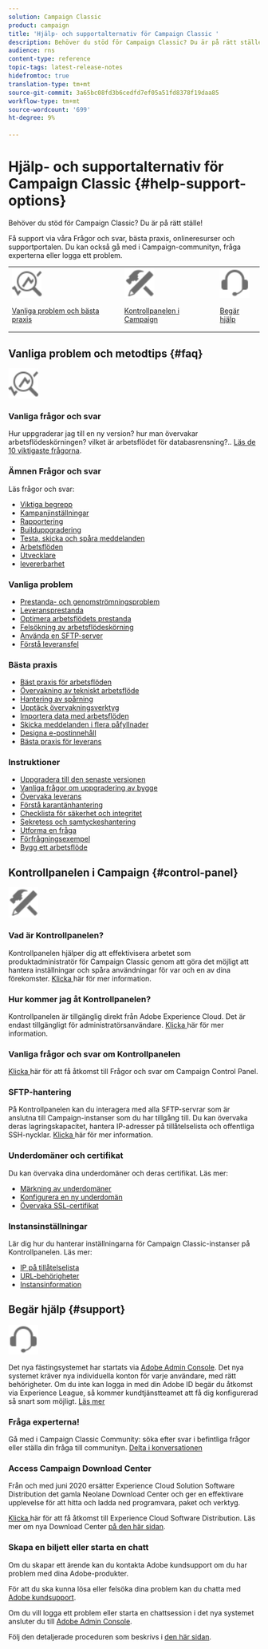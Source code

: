 ```yaml
---
solution: Campaign Classic
product: campaign
title: 'Hjälp- och supportalternativ för Campaign Classic '
description: Behöver du stöd för Campaign Classic? Du är på rätt ställe!
audience: rns
content-type: reference
topic-tags: latest-release-notes
hidefromtoc: true
translation-type: tm+mt
source-git-commit: 3a65bc08fd3b6cedfd7ef05a51fd8378f19daa85
workflow-type: tm+mt
source-wordcount: '699'
ht-degree: 9%

---
```



# Hjälp- och supportalternativ för Campaign Classic {#help-support-options}

Behöver du stöd för Campaign Classic? Du är på rätt ställe!

Få support via våra Frågor och svar, bästa praxis, onlineresurser och supportportalen. Du kan också gå med i Campaign-communityn, fråga experterna eller logga ett problem.

<table>
    <tr>
        <td><img src="platform/using/assets/do-not-localize/icon-faq.svg" width="60px"><p><a href="#faq">Vanliga problem och bästa praxis</a></p></td>
        <td><img src="platform/using/assets/do-not-localize/icon-control-panel.svg" width="60px"><p><a href="#control-panel">Kontrollpanelen i Campaign</a></p></td>
        <td><img src="platform/using/assets/do-not-localize/icon-support.svg" width="60px"><p><a href="#support">Begär hjälp</a></p></td>
    </tr>
</table>

## Vanliga problem och metodtips {#faq}

<img src="platform/using/assets/do-not-localize/icon-faq.svg" width="60px">

### Vanliga frågor och svar

Hur uppgraderar jag till en ny version? hur man övervakar arbetsflödeskörningen? vilket är arbetsflödet för databasrensning?.. [Läs de 10 viktigaste frågorna](platform/using/common-questions.md).

### Ämnen Frågor och svar

Läs frågor och svar:

* [Viktiga begrepp](platform/using/faq-key-concepts.md)
* [Kampanjinställningar](platform/using/faq-campaign-config.md)
* [Rapportering](platform/using/faq-reporting.md)
* [Builduppgradering](platform/using/faq-build-upgrade.md)
* [Testa, skicka och spåra meddelanden](platform/using/faq-messages.md)
* [Arbetsflöden](platform/using/faq-workflows.md)
* [Utvecklare](platform/using/faq-developers.md)
* [levererbarhet](delivery/using/monitoring-deliverability.md)

### Vanliga problem

* [Prestanda- och genomströmningsproblem](production/using/performance-and-throughput-issues.md)
* [Leveransprestanda](delivery/using/delivery-performances.md)
* [Optimera arbetsflödets prestanda](workflow/using/workflow-best-practices.md)
* [Felsökning av arbetsflödeskörning](workflow/using/monitoring-workflow-execution.md)
* [Använda en SFTP-server](platform/using/sftp-server-usage.md)
* [Förstå leveransfel](delivery/using/understanding-delivery-failures.md)

### Bästa praxis

* [Bäst praxis för arbetsflöden](workflow/using/workflow-best-practices.md)
* [Övervakning av tekniskt arbetsflöde](workflow/using/monitoring-technical-workflows.md)
* [Hantering av spårning](delivery/using/about-message-tracking.md)
* [Upptäck övervakningsverktyg](production/using/monitoring-guidelines.md)
* [Importera data med arbetsflöden](platform/using/import-export-workflows.md)
* [Skicka meddelanden i flera påfyllnader  ](delivery/using/steps-sending-the-delivery.md)
* [Designa e-postinnehåll](delivery/using/defining-the-email-content.md)
* [Bästa praxis för leverans](delivery/using/delivery-best-practices.md)

### Instruktioner

* [Uppgradera till den senaste versionen](production/using/build-upgrade.md)
* [Vanliga frågor om uppgradering av bygge](platform/using/faq-build-upgrade.md)
* [Övervaka leverans](delivery/using/about-delivery-monitoring.md)
* [Förstå karantänhantering](delivery/using/understanding-quarantine-management.md)
* [Checklista för säkerhet och integritet](installation/using/get-started-security-privacy.md)
* [Sekretess och samtyckeshantering](platform/using/privacy-management.md)
* [Utforma en fråga](platform/using/steps-to-create-a-query.md)
* [Förfrågningsexempel](workflow/using/querying-recipient-table.md)
* [Bygg ett arbetsflöde](workflow/using/building-a-workflow.md)

## Kontrollpanelen i Campaign {#control-panel}

<img src="platform/using/assets/do-not-localize/icon-control-panel.svg" width="60px">

### Vad är Kontrollpanelen?

Kontrollpanelen hjälper dig att effektivisera arbetet som produktadministratör för Campaign Classic genom att göra det möjligt att hantera inställningar och spåra användningar för var och en av dina förekomster.
[Klicka ](https://docs.adobe.com/content/hecontrol-panel/using/discover-control-panel/key-features.html) här för mer information.

### Hur kommer jag åt Kontrollpanelen?

Kontrollpanelen är tillgänglig direkt från Adobe Experience Cloud. Det är endast tillgängligt för administratörsanvändare. [Klicka ](https://docs.adobe.com/content/hecontrol-panel/using/discover-control-panel/accessing-control-panel.html) här för mer information.

### Vanliga frågor och svar om Kontrollpanelen

[Klicka ](https://docs.adobe.com/content/hecontrol-panel/using/faq.html) här för att få åtkomst till Frågor och svar om Campaign Control Panel.

### SFTP-hantering

På Kontrollpanelen kan du interagera med alla SFTP-servrar som är anslutna till Campaign-instanser som du har tillgång till. Du kan övervaka deras lagringskapacitet, hantera IP-adresser på tillåtelselista och offentliga SSH-nycklar. [Klicka ](https://docs.adobe.com/content/hecontrol-panel/using/sftp-management/about-sftp-management.html) här för mer information.

### Underdomäner och certifikat

Du kan övervaka dina underdomäner och deras certifikat. Läs mer:
* [Märkning av underdomäner](https://docs.adobe.com/content/hecontrol-panel/using/subdomains-and-certificates/subdomains-branding.html)
* [Konfigurera en ny underdomän](https://docs.adobe.com/content/hecontrol-panel/using/subdomains-and-certificates/setting-up-new-subdomain.html)
* [Övervaka SSL-certifikat](https://docs.adobe.com/content/hecontrol-panel/using/subdomains-and-certificates/renewing-subdomain-certificate.html)

### Instansinställningar

Lär dig hur du hanterar inställningarna för Campaign Classic-instanser på Kontrollpanelen. Läs mer:
* [IP på tillåtelselista](https://docs.adobe.com/content/hecontrol-panel/using/instances-settings/ip-whitelisting-instance-access.html)
* [URL-behörigheter](https://docs.adobe.com/content/hecontrol-panel/using/instances-settings/url-permissions.html)
* [Instansinformation](https://docs.adobe.com/content/hecontrol-panel/using/instances-settings/instance-details.html)

## Begär hjälp {#support}

<img src="platform/using/assets/do-not-localize/icon-support.svg" width="60px">

Det nya fästingsystemet har startats via [Adobe Admin Console](https://adminconsole.adobe.com/overview). Det nya systemet kräver nya individuella konton för varje användare, med rätt behörigheter. Om du inte kan logga in med din Adobe ID begär du åtkomst via Experience League, så kommer kundtjänstteamet att få dig konfigurerad så snart som möjligt. [Läs mer](https://helpx.adobe.com/se/enterprise/using/support-for-experience-cloud.html)

### Fråga experterna!

Gå med i Campaign Classic Community: söka efter svar i befintliga frågor eller ställa din fråga till communityn. [Delta i konversationen](https://experienceleaguecommunities.adobe.cadobe-campaign-classic/ct-p/adobe-campaign-classic-community)

### Access Campaign Download Center

Från och med juni 2020 ersätter Experience Cloud Solution Software Distribution det gamla Neolane Download Center och ger en effektivare upplevelse för att hitta och ladda ned programvara, paket och verktyg.

[Klicka ](https://experience.adobe.com/#/downloads/content/software-distributicampaign.html) här för att få åtkomst till Experience Cloud Software Distribution.
Läs mer om nya Download Center [på den här sidan](https://docs.adobe.com/content/heexperience-cloud/software-distribution/home.html).

### Skapa en biljett eller starta en chatt

Om du skapar ett ärende kan du kontakta Adobe kundsupport om du har problem med dina Adobe-produkter.

För att du ska kunna lösa eller felsöka dina problem kan du chatta med [Adobe kundsupport](https://adminconsole.adobe.com/overview).

Om du vill logga ett problem eller starta en chattsession i det nya systemet ansluter du till [Adobe Admin Console](https://adminconsole.adobe.com/overview).

Följ den detaljerade proceduren som beskrivs i [den här sidan](https://helpx.adobe.com/enterprise/using/support-for-experience-cloud.html).

